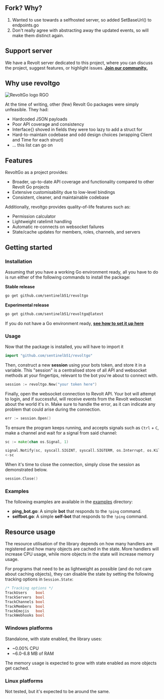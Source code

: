 ## Fork? Why?

1. Wanted to use towards a selfhosted server, so added SetBaseUrl() to endpoints.go
2. Don't really agree with abstracting away the updated events, so will make them distinct again.

## Support server

We have a Revolt server dedicated to this project, where you can discuss the project, 
suggest features, or highlight issues.
[**Join our community.**](https://rvlt.gg/R55WJBjx)

## Why use revoltgo
![RevoltGo logo RGO](https://github.com/sentinelb51/revoltgo/blob/main/logo.png)

At the time of writing, other (few) Revolt Go packages were simply unfeasible. They had:

- Hardcoded JSON payloads
- Poor API coverage and consistency
- Interface{} shoved in fields they were too lazy to add a struct for
- Hard-to-maintain codebase and odd design choices (wrapping Client and Time for each struct)
- ... this list can go on

## Features

RevoltGo as a project provides:

- Broader, up-to-date API coverage and functionality compared to other Revolt Go projects
- Extensive customisability due to low-level bindings
- Consistent, cleaner, and maintainable codebase

Additionally, revoltgo provides quality-of-life features such as:

- Permission calculator
- Lightweight ratelimit handling
- Automatic re-connects on websocket failures
- State/cache updates for members, roles, channels, and servers

## Getting started

### Installation

Assuming that you have a working Go environment ready, all you have to do is run 
either of the following commands to install the package:

**Stable release**
```bash
go get github.com/sentinelb51/revoltgo
```

**Experimental release**
```bash
go get github.com/sentinelb51/revoltgo@latest
```

If you do not have a Go environment ready, **[see how to set it up here](https://go.dev/doc/install)**

### Usage
Now that the package is installed, you will have to import it
```go
import "github.com/sentinelb51/revoltgo"
```

Then, construct a new **session** using your bots token, and store it in a variable.
This "session" is a centralised store of all API and websocket methods at your fingertips, relevant to the bot you're about to connect with.
```go
session := revoltgo.New("your token here")
```

Finally, open the websocket connection to Revolt API. Your bot will attempt to login, and if successful, will receive events from the Revolt websocket about the world it's in.
Make sure to handle the error, as it can indicate any problem that could arise during the connection.
```go
err := session.Open()
```

To ensure the program keeps running, and accepts signals such as `Ctrl` + `C`, make a channel and wait for a signal from said channel:
```go
sc := make(chan os.Signal, 1)

signal.Notify(sc, syscall.SIGINT, syscall.SIGTERM, os.Interrupt, os.Kill)
<-sc
```

When it's time to close the connection, simply close the session as demonstrated below.
```go
session.Close()
```


### Examples
The following examples are available in the [examples](https://github.com/sentinelb51/revoltgo/tree/main/examples) directory:
- **ping_bot.go**: A simple **bot** that responds to the `!ping` command.
- **selfbot.go**: A simple **self-bot** that responds to the `!ping` command.

## Resource usage
The resource utilisation of the library depends on how many handlers are registered 
and how many objects are cached in the state. More handlers will increase CPU usage, while 
more objects in the state will increase memory usage.

For programs that need to be as lightweight as possible (and do not care about caching objects), 
they can disable the state by setting the following tracking options in `Session.State`: 
```go
/* Tracking options */
TrackUsers    bool
TrackServers  bool
TrackChannels bool
TrackMembers  bool
TrackEmojis   bool
TrackWebhooks bool
```

### Windows platforms
Standalone, with state enabled, the library uses:
- ~0.00% CPU
- ~6.0-6.8 MB of RAM

The memory usage is expected to grow with state enabled as more objects get cached.
### Linux platforms
Not tested, but it's expected to be around the same.
